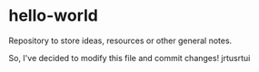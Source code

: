 # hello-world
Repository to store ideas, resources or other general notes.

So, I've decided to modify this file and commit changes!
jrtusrtui
